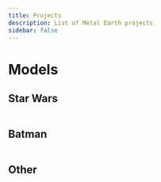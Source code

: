 ```yaml
---
title: Projects
description: List of Metal Earth projects
sidebar: false
---
```


# Models

## Star Wars

<div class="images">
    <GalleryEntry path="star-wars/snowspeeder" name="Snowspeeder" alt="Metal model, a Snowspeeder"/>
    <GalleryEntry path="star-wars/imperial-at-at" name="Imperial AT-AT" alt="Metal model, an Imperial AT-AT"/>
    <GalleryEntry path="star-wars/kylo-ren-command-shuttle" name="Kylo Ren's Command Shuttle" alt="Metal model, Kylo Ren's Command Shuttle model"/>
    <GalleryEntry path="star-wars/millennium-falcon-premium" name="Millennium Falcon" alt="Metal model, Millennium Falcon model"/>
</div>

## Batman

<div class="images">
    <GalleryEntry path="batman/batmobile-tv-series" name="Batman: Batmobile TV Series (1966)" alt="Metal model, the batmobile from the Batman TV series"/>
    <GalleryEntry path="batman/batmobile-batman-movie" name="Batmobile: Batman movie (1989)" alt="Metal model, the batmobile from Batman movie"/>
    <GalleryEntry path="batman/batmobile-batman-vs-superman" name="Batmobile: Batman vs Superman (2016)" alt="Metal model, the batmobile from Batman Vs Superman"/>
</div>

## Other

<div class="images">
    <GalleryEntry path="other/delorean" name="DeLorean: Back to the Future" alt="Metal model, a DeLorean"/>
    <GalleryEntry path="other/sydney-opera-house" name="Sydney Opera House" alt="Metal model, the Sydney Opera House"/>
</div>

<style lang="scss">
    .images {
        margin: 1rem;
        display: flex;
        flex-wrap: wrap;
        justify-content: space-around;
    }
</style>
